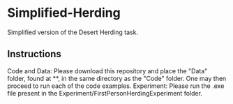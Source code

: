 # Simplified-Herding
Simplified version of the Desert Herding task.

## Instructions
Code and Data: Please download this repository and place the "Data" folder, found at **, in the same directory as the "Code" folder. One may then proceed to run each of the code examples.
Experiment: Please run the .exe file present in the Experiment/FirstPersonHerdingExperiment folder. 

